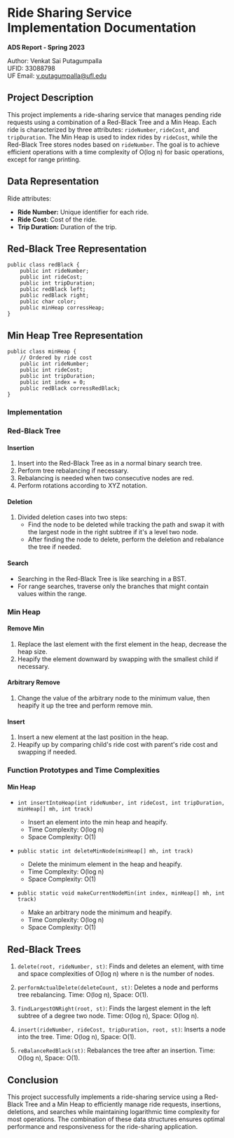 # Ride Sharing Service Implementation Documentation

**ADS Report - Spring 2023**

Author: Venkat Sai Putagumpalla  
UFID: 33088798  
UF Email: v.putagumpalla@ufl.edu

## Project Description

This project implements a ride-sharing service that manages pending ride requests using a combination of a Red-Black Tree and a Min Heap. Each ride is characterized by three attributes: `rideNumber`, `rideCost`, and `tripDuration`. The Min Heap is used to index rides by `rideCost`, while the Red-Black Tree stores nodes based on `rideNumber`. The goal is to achieve efficient operations with a time complexity of O(log n) for basic operations, except for range printing.

## Data Representation

Ride attributes:

- **Ride Number:** Unique identifier for each ride.
- **Ride Cost:** Cost of the ride.
- **Trip Duration:** Duration of the trip.

## Red-Black Tree Representation

```
public class redBlack {
    public int rideNumber;
    public int rideCost;
    public int tripDuration;
    public redBlack left;
    public redBlack right;
    public char color;
    public minHeap corressHeap;
}
```

## Min Heap Tree Representation

```
public class minHeap {
    // Ordered by ride cost
    public int rideNumber;
    public int rideCost;
    public int tripDuration;
    public int index = 0;
    public redBlack corressRedBlack;
}
```

### Implementation

### Red-Black Tree

#### Insertion

1. Insert into the Red-Black Tree as in a normal binary search tree.
2. Perform tree rebalancing if necessary.
3. Rebalancing is needed when two consecutive nodes are red.
4. Perform rotations according to XYZ notation.

#### Deletion

1. Divided deletion cases into two steps:
   - Find the node to be deleted while tracking the path and swap it with the largest node in the right subtree if it's a level two node.
   - After finding the node to delete, perform the deletion and rebalance the tree if needed.

#### Search

- Searching in the Red-Black Tree is like searching in a BST.
- For range searches, traverse only the branches that might contain values within the range.

### Min Heap

#### Remove Min

1. Replace the last element with the first element in the heap, decrease the heap size.
2. Heapify the element downward by swapping with the smallest child if necessary.

#### Arbitrary Remove

1. Change the value of the arbitrary node to the minimum value, then heapify it up the tree and perform remove min.

#### Insert

1. Insert a new element at the last position in the heap.
2. Heapify up by comparing child's ride cost with parent's ride cost and swapping if needed.

### Function Prototypes and Time Complexities

#### Min Heap

- `int insertIntoHeap(int rideNumber, int rideCost, int tripDuration, minHeap[] mh, int track)`
  - Insert an element into the min heap and heapify.
  - Time Complexity: O(log n)
  - Space Complexity: O(1)

- `public static int deleteMinNode(minHeap[] mh, int track)`
  - Delete the minimum element in the heap and heapify.
  - Time Complexity: O(log n)
  - Space Complexity: O(1)

- `public static void makeCurrentNodeMin(int index, minHeap[] mh, int track)`
  - Make an arbitrary node the minimum and heapify.
  - Time Complexity: O(log n)
  - Space Complexity: O(1)

## Red-Black Trees

1. `delete(root, rideNumber, st)`: Finds and deletes an element, with time and space complexities of O(log n) where n is the number of nodes.

2. `performActualDelete(deleteCount, st)`: Deletes a node and performs tree rebalancing. Time: O(log n), Space: O(1).

3. `findLargestONRight(root, st)`: Finds the largest element in the left subtree of a degree two node. Time: O(log n), Space: O(log n).

4. `insert(rideNumber, rideCost, tripDuration, root, st)`: Inserts a node into the tree. Time: O(log n), Space: O(1).

5. `reBalanceRedBlack(st)`: Rebalances the tree after an insertion. Time: O(log n), Space: O(1).


## Conclusion

This project successfully implements a ride-sharing service using a Red-Black Tree and a Min Heap to efficiently manage ride requests, insertions, deletions, and searches while maintaining logarithmic time complexity for most operations. The combination of these data structures ensures optimal performance and responsiveness for the ride-sharing application.


